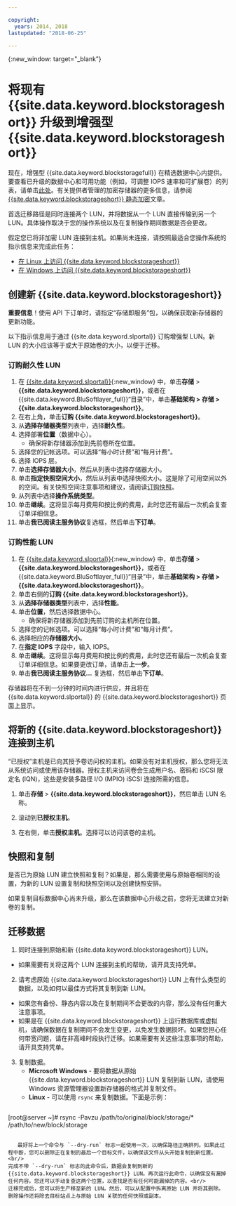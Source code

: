 ```yaml
---

copyright:
  years: 2014, 2018
lastupdated: "2018-06-25"

---
```

{:new_window: target="_blank"}

# 将现有 {{site.data.keyword.blockstorageshort}} 升级到增强型 {{site.data.keyword.blockstorageshort}}

现在，增强型 {{site.data.keyword.blockstoragefull}} 在精选数据中心内提供。要查看已升级的数据中心和可用功能（例如，可调整 IOPS 速率和可扩展卷）的列表，请单击[此处](new-ibm-block-and-file-storage-location-and-features.html)。有关提供者管理的加密存储器的更多信息，请参阅 [{{site.data.keyword.blockstorageshort}} 静态加密](block-file-storage-encryption-rest.html)文章。

首选迁移路径是同时连接两个 LUN，并将数据从一个 LUN 直接传输到另一个 LUN。具体操作取决于您的操作系统以及在复制操作期间数据是否会更改。 

假定您已将非加密 LUN 连接到主机。如果尚未连接，请按照最适合您操作系统的指示信息来完成此任务：

- [在 Linux 上访问 {{site.data.keyword.blockstorageshort}}](accessing_block_storage_linux.html)
- [在 Windows 上访问 {{site.data.keyword.blockstorageshort}}](accessing-block-storage-windows.html)

 
## 创建新 {{site.data.keyword.blockstorageshort}}

**重要信息**！使用 API 下订单时，请指定“存储即服务”包，以确保获取新存储器的更新功能。

以下指示信息用于通过 {{site.data.keyword.slportal}} 订购增强型 LUN。新 LUN 的大小应该等于或大于原始卷的大小，以便于迁移。

### 订购耐久性 LUN

1. 在 [{{site.data.keyword.slportal}}](https://control.softlayer.com/){:new_window} 中，单击**存储** > **{{site.data.keyword.blockstorageshort}}**，或者在 {{site.data.keyword.BluSoftlayer_full}}“目录”中，单击**基础架构 > 存储 > {{site.data.keyword.blockstorageshort}}**。
2. 在右上角，单击**订购 {{site.data.keyword.blockstorageshort}}**。
3. 从**选择存储器类型**列表中，选择**耐久性**。
4. 选择部署**位置**（数据中心）。
   - 确保将新存储器添加到先前卷所在位置。
5. 选择您的记帐选项。可以选择“每小时计费”和“每月计费”。
6. 选择 IOPS 层。
7. 单击**选择存储器大小**，然后从列表中选择存储器大小。
8. 单击**指定快照空间大小**，然后从列表中选择快照大小。这是除了可用空间以外的空间。有关快照空间注意事项和建议，请阅读[订购快照](ordering-snapshots.html)。
9. 从列表中选择**操作系统类型**。
10. 单击**继续**。这将显示每月费用和按比例的费用，此时您还有最后一次机会复查订单详细信息。
11. 单击**我已阅读主服务协议**复选框，然后单击**下订单**。

### 订购性能 LUN

1. 在 [{{site.data.keyword.slportal}}](https://control.softlayer.com/){:new_window} 中，单击**存储** > **{{site.data.keyword.blockstorageshort}}**，或者在 {{site.data.keyword.BluSoftlayer_full}}“目录”中，单击**基础架构 > 存储 > {{site.data.keyword.blockstorageshort}}**。
2. 单击右侧的**订购 {{site.data.keyword.blockstorageshort}}**。
3. 从**选择存储器类型**列表中，选择**性能**。
4. 单击**位置**，然后选择数据中心。
   - 确保将新存储器添加到先前订购的主机所在位置。
5. 选择您的记帐选项。可以选择“每小时计费”和“每月计费”。
6. 选择相应的**存储器大小**。
7. 在**指定 IOPS** 字段中，输入 IOPS。
8. 单击**继续**。这将显示每月费用和按比例的费用，此时您还有最后一次机会复查订单详细信息。如果要更改订单，请单击**上一步**。
9. 单击**我已阅读主服务协议...** 复选框，然后单击**下订单**。

存储器将在不到一分钟的时间内进行供应，并且将在 {{site.data.keyword.slportal}} 的 {{site.data.keyword.blockstorageshort}} 页面上显示。


 
## 将新的 {{site.data.keyword.blockstorageshort}} 连接到主机

“已授权”主机是已向其授予卷访问权的主机。如果没有对主机授权，那么您将无法从系统访问或使用该存储器。授权主机来访问卷会生成用户名、密码和 iSCSI 限定名 (IQN)，这些是安装多路径 I/O (MPIO) iSCSI 连接所需的信息。

1. 单击**存储** > **{{site.data.keyword.blockstorageshort}}**，然后单击 LUN 名称。

2. 滚动到**已授权主机**。

3. 在右侧，单击**授权主机**。选择可以访问该卷的主机。

 
## 快照和复制

是否已为原始 LUN 建立快照和复制？如果是，那么需要使用与原始卷相同的设置，为新的 LUN 设置复制和快照空间以及创建快照安排。 

如果复制目标数据中心尚未升级，那么在该数据中心升级之前，您将无法建立对新卷的复制。

 
## 迁移数据

1. 同时连接到原始和新 {{site.data.keyword.blockstorageshort}} LUN。 
  - 如果需要有关将这两个 LUN 连接到主机的帮助，请开具支持凭单。

2. 请考虑原始 {{site.data.keyword.blockstorageshort}} LUN 上有什么类型的数据，以及如何以最佳方式将其复制到新 LUN。 
  - 如果您有备份、静态内容以及在复制期间不会更改的内容，那么没有任何重大注意事项。
  - 如果是在 {{site.data.keyword.blockstorageshort}} 上运行数据库或虚拟机，请确保数据在复制期间不会发生变更，以免发生数据损坏。如果您担心任何带宽问题，请在非高峰时段执行迁移。如果需要有关这些注意事项的帮助，请开具支持凭单。
 
3. 复制数据。
   - **Microsoft Windows** - 要将数据从原始 {{site.data.keyword.blockstorageshort}} LUN 复制到新 LUN，请使用 Windows 资源管理器设置新存储器的格式并复制文件。
   - **Linux** - 可以使用 `rsync` 来复制数据。下面是示例：
   ```
[root@server ~]# rsync -Pavzu /path/to/original/block/storage/* /path/to/new/block/storage
```
   
   最好将上一个命令与 `--dry-run` 标志一起使用一次，以确保路径正确排列。如果此过程中断，您可以删除正在复制的最后一个目标文件，以确保该文件从头开始复制到新位置。<br/>
完成不带 `--dry-run` 标志的此命令后，数据会复制到新的 {{site.data.keyword.blockstorageshort}} LUN。再次运行此命令，以确保没有漏掉任何内容。您还可以手动复查这两个位置，以查找是否有任何可能漏掉的内容。<br/>
迁移完成后，您可以将生产移至新的 LUN。然后，可以从配置中拆离原始 LUN 并将其删除。删除操作还将除去目标站点上与原始 LUN 关联的任何快照或副本。
